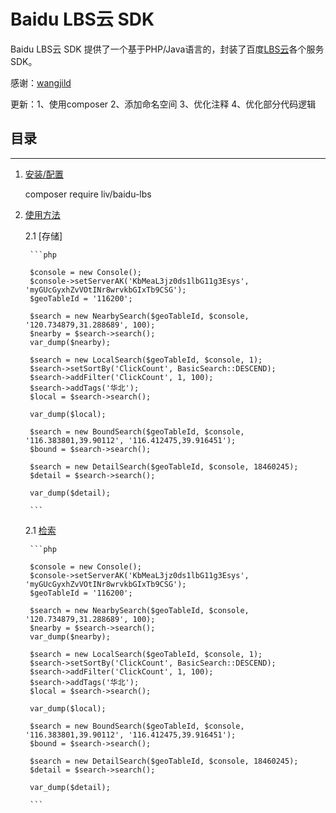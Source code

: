 Baidu LBS云 SDK
==================

Baidu LBS云 SDK 提供了一个基于PHP/Java语言的，封装了百度[LBS云](http://lbsyun.baidu.com)各个服务SDK。

感谢：[wangjild](https://github.com/wangjild/lbsyunsdk-baidu)

更新：1、使用composer
     2、添加命名空间
     3、优化注释
     4、优化部分代码逻辑

## 目录
-----------------
1. [安装/配置](#安装/配置)
    
    composer require liv/baidu-lbs
    
2. [使用方法](#使用方法)
    
    2.1 [存储]
    
        ```php
        
        $console = new Console();
        $console->setServerAK('KbMeaL3jz0ds1lbG11g3Esys', 'myGUcGyxhZvVOtINr8wrvkbGIxTb9CSG');
        $geoTableId = '116200';
        
        $search = new NearbySearch($geoTableId, $console, '120.734879,31.288689', 100);
        $nearby = $search->search();
        var_dump($nearby);
        
        $search = new LocalSearch($geoTableId, $console, 1);
        $search->setSortBy('ClickCount', BasicSearch::DESCEND);
        $search->addFilter('ClickCount', 1, 100);
        $search->addTags('华北');
        $local = $search->search();
        
        var_dump($local);
        
        $search = new BoundSearch($geoTableId, $console, '116.383801,39.90112', '116.412475,39.916451');
        $bound = $search->search();
        
        $search = new DetailSearch($geoTableId, $console, 18460245);
        $detail = $search->search();
        
        var_dump($detail);
        
        ```

    2.1 [检索](#检索)

        ```php
        
        $console = new Console();
        $console->setServerAK('KbMeaL3jz0ds1lbG11g3Esys', 'myGUcGyxhZvVOtINr8wrvkbGIxTb9CSG');
        $geoTableId = '116200';
        
        $search = new NearbySearch($geoTableId, $console, '120.734879,31.288689', 100);
        $nearby = $search->search();
        var_dump($nearby);
        
        $search = new LocalSearch($geoTableId, $console, 1);
        $search->setSortBy('ClickCount', BasicSearch::DESCEND);
        $search->addFilter('ClickCount', 1, 100);
        $search->addTags('华北');
        $local = $search->search();
        
        var_dump($local);
        
        $search = new BoundSearch($geoTableId, $console, '116.383801,39.90112', '116.412475,39.916451');
        $bound = $search->search();
        
        $search = new DetailSearch($geoTableId, $console, 18460245);
        $detail = $search->search();
        
        var_dump($detail);
        
        ```
